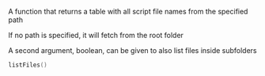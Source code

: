 A function that returns a table with all script file names from the specified path

If no path is specified, it will fetch from the root folder

A second argument, boolean, can be given to also list files inside subfolders

```lua
listFiles()
```
